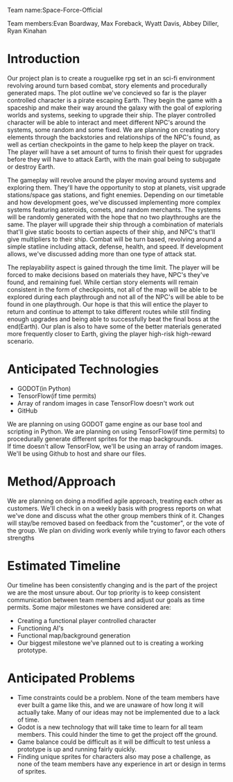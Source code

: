 Team name:Space-Force-Official

Team members:Evan Boardway, Max Foreback, Wyatt Davis, Abbey Diller, Ryan Kinahan 

# Introduction


Our project plan is to create a rouguelike rpg set in an sci-fi environment revolving around turn based combat, story elements and procedurally generated maps.
The plot outline we've concieved so far is the player controlled character is a pirate escaping Earth. They begin the game with a spaceship and make their way around the galaxy
with the goal of exploring worlds and systems, seeking to upgrade their ship. The player controlled character will be able to interact and meet different NPC's around the 
systems, some random and some fixed. We are planning on creating story elements through the backstories and relationships of the NPC's found, as well as certian checkpoints in the game to help keep the player on track. The player will have a set amount of 
turns to finish their quest for upgrades before they will have to attack Earth, with the main goal being to subjugate or destroy Earth. 


The gameplay will revolve around the player moving around systems and exploring them. They'll have the opportunity to stop at planets, visit upgrade stations/space gas stations, and fight enemies. Depending on our 
timetable and how development goes, we've discussed implementing more complex systems featuring asteroids, comets,  and random merchants. The systems will be randomly 
generated with the hope that no two playthroughs are the same. The player will upgrade their ship through a combination of materials that'll give static boosts to certian aspects 
of their ship, and NPC's that'll give multipliers to their ship. Combat will be turn based, revolving around a simple statline including attack, defense, health, and speed. If development 
allows, we've discussed adding more than one type of attack stat. 


The replayability aspect is gained through the time limit. The player will be forced to make decisions based on materials they have, NPC's they've found, and remaining fuel. While certian story elements will remain consistent in the form of checkpoints, not all of
the map will be able to be explored during each playthrough and not all of the NPC's will be able to be found in one playthrough. Our hope is that this will entice the player 
to return and continue to attempt to take different routes while still finding enough upgrades and being able to successfully beat the final boss at the end(Earth). Our plan 
is also to have some of the better materials generated more frequently closer to Earth, giving the player high-risk high-reward scenario. 


# Anticipated Technologies

* GODOT(in Python)
* TensorFlow(if time permits)
* Array of random images in case TensorFlow doesn't work out
* GitHub


We are planning on using GODOT game engine as our base tool and scripting in Python. We are planning on using TensorFlow(if time permits) to procedurally generate different sprites for the map backgrounds.  
If time doesn't allow TensorFlow, we'll be using an array of random images. We'll be using Github to host and share our files.


# Method/Approach


We are planning on doing a modified agile approach, treating each other as customers. We'll check in on a weekly basis with progress reports on what we've done and discuss what the other group members think of it.
Changes will stay/be removed based on feedback from the "customer", or the vote of the group. We plan on dividing work evenly while trying to favor each others strengths


# Estimated Timeline


Our timeline has been consistently changing and is the part of the project we are the most unsure about. Our top priority is to keep consistent communication between team members and adjust our goals as time permits.
Some major milestones we have considered are:


* Creating a functional player controlled character
* Functioning AI's
* Functional map/background generation
* Our biggest milestone we've planned out to is creating a working
prototype.


# Anticipated Problems

* Time constraints could be a problem. None of the team members have ever built a game like this, and we are unaware of how long it will actually take. Many of our ideas may not be implemented due to a lack of time.
* Godot is a new technology that will take time to learn for all team members. This could hinder the time to get the project off the ground. 
* Game balance could be difficult as it will be difficult to test unless a prototype is up and running fairly quickly. 
* Finding unique sprites for characters also may pose a challenge, as none of the team members have any experience in art or design in terms of sprites.
